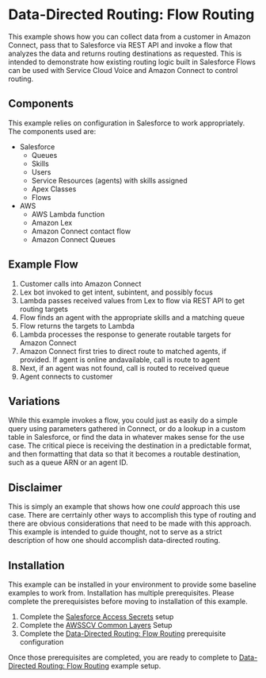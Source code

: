 # Data-Directed Routing: Flow Routing
This example shows how you can collect data from a customer in Amazon Connect, pass that to Salesforce via REST API and invoke a flow that analyzes the data and returns routing destinations as requested. This is intended to demonstrate how existing routing logic built in Salesforce Flows can be used with Service Cloud Voice and Amazon Connect to control routing. 

## Components
This example relies on configuration in Salesforce to work appropriately. The components used are:
- Salesforce
    - Queues
    - Skills
    - Users
    - Service Resources (agents) with skills assigned
    - Apex Classes
    - Flows
- AWS
    - AWS Lambda function
    - Amazon Lex
    - Amazon Connect contact flow
    - Amazon Connect Queues

## Example Flow
1. Customer calls into Amazon Connect
2. Lex bot invoked to get intent, subintent, and possibly focus
3. Lambda passes received values from Lex to flow via REST API to get routing targets
4. Flow finds an agent with the appropriate skills and a matching queue
5. Flow returns the targets to Lambda
6. Lambda processes the response to generate routable targets for Amazon Connect
7. Amazon Connect first tries to direct route to matched agents, if provided. If agent is online andavailable, call is route to agent
8. Next, if an agent was not found, call is routed to received queue
9. Agent connects to customer

## Variations
While this example invokes a flow, you could just as easily do a simple query using parameters gathered in Connect, or do a lookup in a custom table in Salesforce, or find the data in whatever makes sense for the use case. The critical piece is receiving the destination in a predictable format, and then formatting that data so that it becomes a routable destination, such as a queue ARN or an agent ID. 

## Disclaimer
This is simply an example that shows how one *could* approach this use case. There are cerrtainly other ways to accomplish this type of routing and there are obvious considerations that need to be made with this approach. This example is intended to guide thought, not to serve as a strict description of how one should accomplish data-directed routing.

## Installation
This example can be installed in your environment to provide some baseline examples to work from. Installation has multiple prerequisites. Please complete the prerequisistes before moving to installation of this example.
1. Complete the [Salesforce Access Secrets](../../common/AWSSCV-SalesforceConfig) setup
2. Complete the [AWSSCV Common Layers](../../common/AWSSCV-CommonLayers) Setup
3. Complete the [Data-Directed Routing: Flow Routing](ddr_fr_prereq_config.md) prerequisite configuration

Once those prerequisites are completed, you are ready to complete to [Data-Directed Routing: Flow Routing](ddr_fr_install.md) example setup.